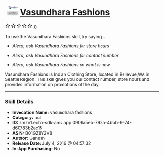 # &nbsp;<img src="skill_icon" alt="Vasundhara Fashions icon" width="36"> [Vasundhara Fashions](http://alexa.amazon.com/#skills/amzn1.echo-sdk-ams.app.0906a5eb-793a-4bbb-9e74-d60783b2ac15)
![0 stars](../../images/ic_star_border_black_18dp_1x.png)![0 stars](../../images/ic_star_border_black_18dp_1x.png)![0 stars](../../images/ic_star_border_black_18dp_1x.png)![0 stars](../../images/ic_star_border_black_18dp_1x.png)![0 stars](../../images/ic_star_border_black_18dp_1x.png) 0

To use the Vasundhara Fashions skill, try saying...

* *Alexa, ask Vasundhara Fashions for store hours*

* *Alexa, ask Vasundhara Fashions for contact number*

* *Alexa, ask Vasundhara Fashions on what is new*

Vasundhara Fashions is Indian Clothing Store, located in Bellevue,WA in Seattle Region. This skill gives you our contact number, store hours and provides information on promotions of the day.

***

### Skill Details

* **Invocation Name:** vasundhara fashions
* **Category:** null
* **ID:** amzn1.echo-sdk-ams.app.0906a5eb-793a-4bbb-9e74-d60783b2ac15
* **ASIN:** B01GZ8Y2V8
* **Author:** Ganesh
* **Release Date:** July 4, 2016 @ 04:57:32
* **In-App Purchasing:** No
